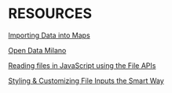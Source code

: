# RESOURCES #

[Importing Data into Maps](https://developers.google.com/maps/documentation/javascript/importing_data)

[Open Data Milano](https://github.com/abahgat/opendata-milano)

[Reading files in JavaScript using the File APIs](https://www.html5rocks.com/en/tutorials/file/dndfiles/)

[Styling & Customizing File Inputs the Smart Way](https://tympanus.net/codrops/2015/09/15/styling-customizing-file-inputs-smart-way/)

